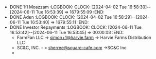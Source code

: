 - DONE 1:1 Moazzam
  :LOGBOOK:
  CLOCK: [2024-04-02 Tue 16:58:30]--[2024-06-11 Tue 16:53:39] =>  1679:55:09
  :END:
- DONE Aden
  :LOGBOOK:
  CLOCK: [2024-04-02 Tue 16:58:29]--[2024-06-11 Tue 16:53:40] =>  1679:55:11
  :END:
- DONE Investor Repayments
  :LOGBOOK:
  CLOCK: [2024-06-11 Tue 16:53:42]--[2024-06-11 Tue 16:53:45] =>  00:00:03
  :END:
	- FarmFan LLC -> simon+1@harvie.farm -> Harvie Farms Distribution LLC
	- SC&C, INC. - > sherree@square-cafe.com ->SC&C Inc
	-